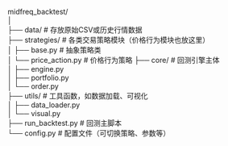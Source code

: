 midfreq_backtest/  
│  
├── data/                  # 存放原始CSV或历史行情数据  
├── strategies/            # 各类交易策略模块（价格行为模块也放这里）  
│   ├── base.py            # 抽象策略类  
│   └── price_action.py    # 价格行为策略 
├── core/                  # 回测引擎主体  
│   ├── engine.py  
│   ├── portfolio.py  
│   └── order.py  
├── utils/                 # 工具函数，如数据加载、可视化  
│   ├── data_loader.py  
│   └── visual.py  
├── run_backtest.py        # 回测主脚本  
└── config.py              # 配置文件（可切换策略、参数等）  
